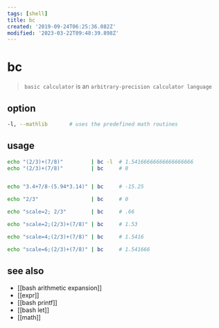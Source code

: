 ```yaml
---
tags: [shell]
title: bc
created: '2019-09-24T06:25:36.082Z'
modified: '2023-03-22T09:48:39.898Z'
---
```


# bc

> `basic calculator` is an `arbitrary-precision calculator language`

## option

```sh
-l, --mathlib       # uses the predefined math routines
```

## usage

```sh
echo "(2/3)+(7/8)"         | bc -l  # 1.54166666666666666666
echo "(2/3)+(7/8)"         | bc     # 0


echo "3.4+7/8-(5.94*3.14)" | bc     # -15.25

echo "2/3"                 | bc     # 0

echo "scale=2; 2/3"        | bc     # .66

echo "scale=2;(2/3)+(7/8)" | bc     # 1.53

echo "scale=4;(2/3)+(7/8)" | bc     # 1.5416

echo "scale=6;(2/3)+(7/8)" | bc     # 1.541666
```

## see also

- [[bash arithmetic expansion]]
- [[expr]]
- [[bash printf]]
- [[bash let]]
- [[math]]
